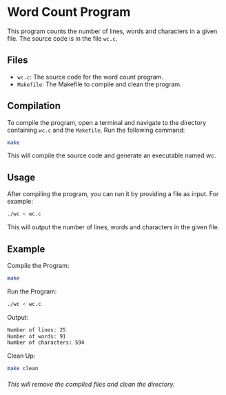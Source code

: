 # Word Count Program

This program counts the number of lines, words and characters in a given file. The source code is in the file `wc.c`.

## Files

- `wc.c`: The source code for the word count program.
- `Makefile`: The Makefile to compile and clean the program.

## Compilation

To compile the program, open a terminal and navigate to the directory containing `wc.c` and the `Makefile`. Run the following command:

```sh
make
```

This will compile the source code and generate an executable named wc.

## Usage

After compiling the program, you can run it by providing a file as input. For example:

```sh
./wc < wc.c
```

This will output the number of lines, words and characters in the given file.

## Example

Compile the Program:

```sh
make
```

Run the Program:

```sh
./wc < wc.c
```

Output:

```sh
Number of lines: 25
Number of words: 91
Number of characters: 594
```

Clean Up:

```sh
make clean
```

###### This will remove the compiled files and clean the directory.
